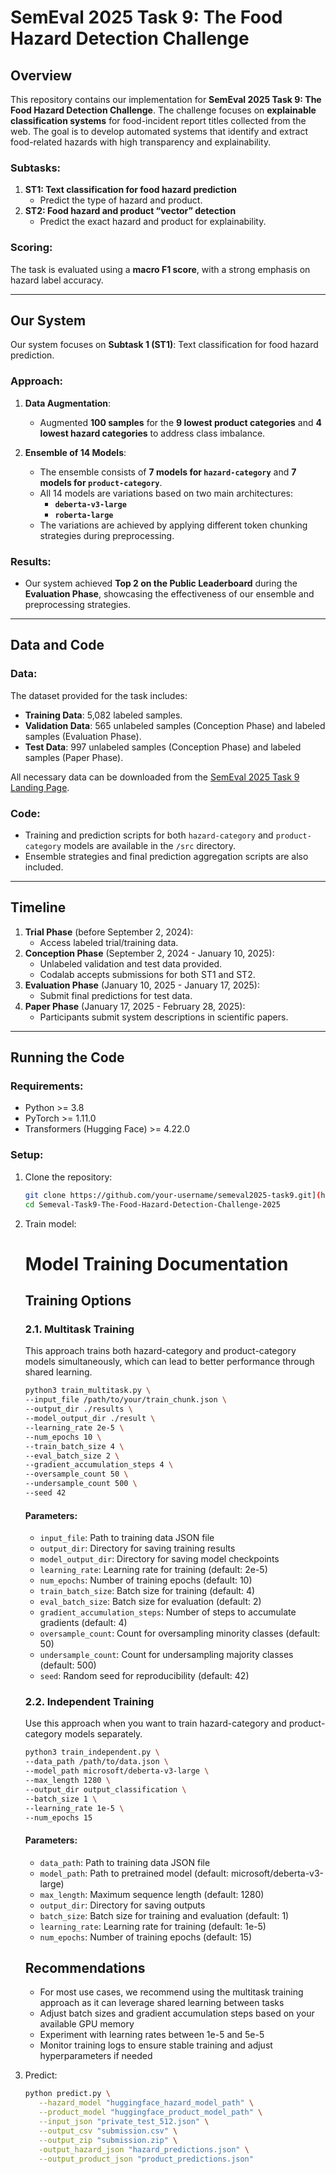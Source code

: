 # SemEval 2025 Task 9: The Food Hazard Detection Challenge

## Overview
This repository contains our implementation for **SemEval 2025 Task 9: The Food Hazard Detection Challenge**. The challenge focuses on **explainable classification systems** for food-incident report titles collected from the web. The goal is to develop automated systems that identify and extract food-related hazards with high transparency and explainability.

### Subtasks:
1. **ST1: Text classification for food hazard prediction**
   - Predict the type of hazard and product.
2. **ST2: Food hazard and product “vector” detection**
   - Predict the exact hazard and product for explainability.

### Scoring:
The task is evaluated using a **macro F1 score**, with a strong emphasis on hazard label accuracy.

---

## Our System

Our system focuses on **Subtask 1 (ST1)**: Text classification for food hazard prediction.

### Approach:
1. **Data Augmentation**:
   - Augmented **100 samples** for the **9 lowest product categories** and **4 lowest hazard categories** to address class imbalance.

2. **Ensemble of 14 Models**:
   - The ensemble consists of **7 models for `hazard-category`** and **7 models for `product-category`**.
   - All 14 models are variations based on two main architectures:
     - **`deberta-v3-large`**
     - **`roberta-large`**
   - The variations are achieved by applying different token chunking strategies during preprocessing.  

### Results:
- Our system achieved **Top 2 on the Public Leaderboard** during the **Evaluation Phase**, showcasing the effectiveness of our ensemble and preprocessing strategies.

---

## Data and Code

### Data:
The dataset provided for the task includes:
- **Training Data**: 5,082 labeled samples.
- **Validation Data**: 565 unlabeled samples (Conception Phase) and labeled samples (Evaluation Phase).
- **Test Data**: 997 unlabeled samples (Conception Phase) and labeled samples (Paper Phase).

All necessary data can be downloaded from the [SemEval 2025 Task 9 Landing Page](https://semeval2025.org/task9).

### Code:
- Training and prediction scripts for both `hazard-category` and `product-category` models are available in the `/src` directory.
- Ensemble strategies and final prediction aggregation scripts are also included.

---

## Timeline

1. **Trial Phase** (before September 2, 2024):
   - Access labeled trial/training data.
2. **Conception Phase** (September 2, 2024 - January 10, 2025):
   - Unlabeled validation and test data provided.
   - Codalab accepts submissions for both ST1 and ST2.
3. **Evaluation Phase** (January 10, 2025 - January 17, 2025):
   - Submit final predictions for test data.
4. **Paper Phase** (January 17, 2025 - February 28, 2025):
   - Participants submit system descriptions in scientific papers.

---

## Running the Code

### Requirements:
- Python >= 3.8
- PyTorch >= 1.11.0
- Transformers (Hugging Face) >= 4.22.0

### Setup:
1. Clone the repository:
   ```bash
   git clone https://github.com/your-username/semeval2025-task9.git](https://github.com/Zhennor/Semeval-Task9-The-Food-Hazard-Detection-Challenge-2025
   cd Semeval-Task9-The-Food-Hazard-Detection-Challenge-2025
2. Train model:
   # Model Training Documentation

   ## Training Options

   ### 2.1. Multitask Training 

   This approach trains both hazard-category and product-category models simultaneously, which can lead to better performance through shared learning.

   ```bash
   python3 train_multitask.py \
   --input_file /path/to/your/train_chunk.json \
   --output_dir ./results \
   --model_output_dir ./result \
   --learning_rate 2e-5 \
   --num_epochs 10 \
   --train_batch_size 4 \
   --eval_batch_size 2 \
   --gradient_accumulation_steps 4 \
   --oversample_count 50 \
   --undersample_count 500 \
   --seed 42
   ```

   #### Parameters:
   - `input_file`: Path to training data JSON file
   - `output_dir`: Directory for saving training results
   - `model_output_dir`: Directory for saving model checkpoints
   - `learning_rate`: Learning rate for training (default: 2e-5)
   - `num_epochs`: Number of training epochs (default: 10)
   - `train_batch_size`: Batch size for training (default: 4)
   - `eval_batch_size`: Batch size for evaluation (default: 2)
   - `gradient_accumulation_steps`: Number of steps to accumulate gradients (default: 4)
   - `oversample_count`: Count for oversampling minority classes (default: 50)
   - `undersample_count`: Count for undersampling majority classes (default: 500)
   - `seed`: Random seed for reproducibility (default: 42)

   ### 2.2. Independent Training

   Use this approach when you want to train hazard-category and product-category models separately.

   ```bash
   python3 train_independent.py \
   --data_path /path/to/data.json \
   --model_path microsoft/deberta-v3-large \
   --max_length 1280 \
   --output_dir output_classification \
   --batch_size 1 \
   --learning_rate 1e-5 \
   --num_epochs 15
   ```

   #### Parameters:
   - `data_path`: Path to training data JSON file
   - `model_path`: Path to pretrained model (default: microsoft/deberta-v3-large)
   - `max_length`: Maximum sequence length (default: 1280)
   - `output_dir`: Directory for saving outputs
   - `batch_size`: Batch size for training and evaluation (default: 1)
   - `learning_rate`: Learning rate for training (default: 1e-5)
   - `num_epochs`: Number of training epochs (default: 15)

   ## Recommendations

   - For most use cases, we recommend using the multitask training approach as it can leverage shared learning between tasks
   - Adjust batch sizes and gradient accumulation steps based on your available GPU memory
   - Experiment with learning rates between 1e-5 and 5e-5
   - Monitor training logs to ensure stable training and adjust hyperparameters if needed
3. Predict:
   ```bash
   python predict.py \
      --hazard_model "huggingface_hazard_model_path" \
      --product_model "huggingface_product_model_path" \
      --input_json "private_test_512.json" \
      --output_csv "submission.csv" \
      --output_zip "submission.zip" \
      -output_hazard_json "hazard_predictions.json" \
      --output_product_json "product_predictions.json"
   
